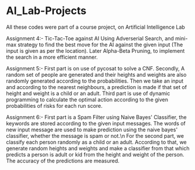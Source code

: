 # AI_Lab-Projects
All these codes were part of a course project, on Artificial Intelligence Lab

Assignment 4:-
Tic-Tac-Toe against AI
Using Adverserial Search, and mini-max strategy to find the best move for the AI against the given input (The input is given as per the location). Later Alpha-Beta Pruning, to implement the search in a more efficient manner. 


Assignment 5:-
First part is on use of pycosat to solve a CNF.
Secondly, A random set of people are generated and their heights and weights are also randomly generated according to the probabilities. Then we take an input and according to the nearest neighbours, a prediction is made if that set of height and weight is a child or an adult.
Third part is use of dynamic programming to calculate the optimal action according to the given probabilities of risks for each run score.


Assignment 6:-
First part is a Spam Filter using Naive Bayes' Classifier, the keywords are stored according to the given input messages. The words of new input message are used to make prediction using the naive bayes' classifier, whether the message is spam or not.\n
For the second part, we classify each person randomly as a child or an adult. According to that, we generate random heights and weights and make a classifier from that which predicts a person is adult or kid from the height and weight of the person. The accuracy of the predictions are measured.
